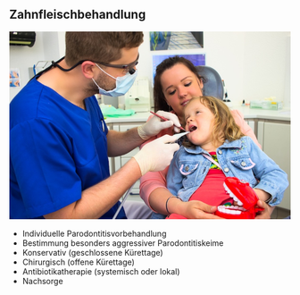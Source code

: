 ## Zahnfleischbehandlung

![Zahnfleischbehandlung](images/leistungen/zahnfleischbehandlung.jpeg) 

- Individuelle Parodontitisvorbehandlung
- Bestimmung besonders aggressiver Parodontitiskeime
- Konservativ (geschlossene Kürettage)
- Chirurgisch (offene Kürettage)
- Antibiotikatherapie (systemisch oder lokal)
- Nachsorge

